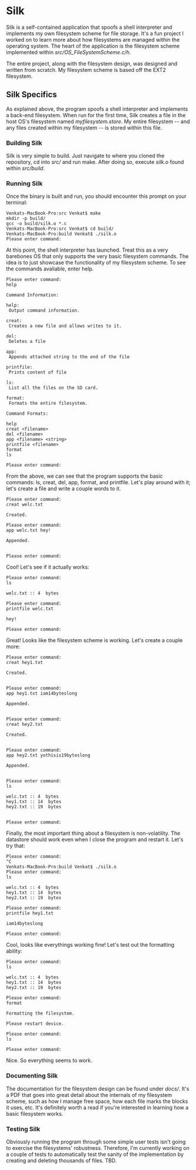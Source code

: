 # Silk

Silk is a self-contained application that spoofs a shell interpreter and implements my own filesystem scheme for file storage. It's a fun project I worked on to learn more about how filesystems are managed within the operating system. The heart of the application is the filesystem scheme implemented within *src/OS_FileSystemScheme.c/h*.

The entire project, along with the filesystem design, was designed and written from scratch. My filesystem scheme is based off the EXT2 filesystem. 

## Silk Specifics
As explained above, the program spoofs a shell interpreter and implements a back-end filesystem. When run for the first time, Silk creates a file in the host OS's filesystem named *myfilesystem.store.* My entire filesystem -- and any files created within my filesystem -- is stored within this file.

### Building Silk
Silk is very simple to build. Just navigate to where you cloned the repository, cd into *src/* and run make. After doing so, execute *silk.o* found within *src/build*. 

### Running Silk
Once the binary is built and run, you should encounter this prompt on your terminal:
```
Venkats-MacBook-Pro:src Venkat$ make
mkdir -p build/
gcc -o build/silk.o *.c
Venkats-MacBook-Pro:src Venkat$ cd build/
Venkats-MacBook-Pro:build Venkat$ ./silk.o 
Please enter command:
```
At this point, the shell interpreter has launched. Treat this as a very barebones OS that only supports the very basic filesystem commands. The idea is to just showcase the functionality of my filesystem scheme. To see the commands avaliable, enter help.

```
Please enter command:
help

Command Information:

help:
 Output command information.

creat:
 Creates a new file and allows writes to it.

del:
 Deletes a file

app:
 Appends attached string to the end of the file

printfile:
 Prints content of file

ls:
 List all the files on the SD card.

format:
 Formats the entire filesystem.

Command Formats: 

help
creat <filename>
del <filename>
app <filename> <string>
printfile <filename>
format
ls

Please enter command: 
```
From the above, we can see that the program supports the basic commands: ls, creat, del, app, format, and printfile. Let's play around with it; let's create a file and write a couple words to it.

```
Please enter command: 
creat welc.txt

Created.

Please enter command: 
app welc.txt hey!

Appended.


Please enter command: 
```
Cool! Let's see if it actually works:
```
Please enter command: 
ls

welc.txt :: 4  bytes

Please enter command: 
printfile welc.txt

hey!

Please enter command: 
```
Great! Looks like the filesystem scheme is working. Let's create a couple more:
```
Please enter command: 
creat hey1.txt

Created.


Please enter command: 
app hey1.txt iam14byteslong

Appended.


Please enter command: 
creat hey2.txt

Created.


Please enter command: 
app hey2.txt yothisis19byteslong

Appended.


Please enter command: 
ls

welc.txt :: 4  bytes
hey1.txt :: 14  bytes
hey2.txt :: 19  bytes


Please enter command: 

```
Finally, the most important thing about a filesystem is non-volatility. The datastore should work even when I close the program and restart it. Let's try that:
```
Please enter command: 
^C
Venkats-MacBook-Pro:build Venkat$ ./silk.o 
Please enter command:
ls

welc.txt :: 4  bytes
hey1.txt :: 14  bytes
hey2.txt :: 19  bytes

Please enter command: 
printfile hey1.txt

iam14byteslong

Please enter command: 

```
Cool, looks like everythings working fine! Let's test out the formatting ability:
```
Please enter command: 
ls

welc.txt :: 4  bytes
hey1.txt :: 14  bytes
hey2.txt :: 19  bytes

Please enter command: 
format

Formatting the filesystem.

Please restart device.

Please enter command: 
ls

Please enter command: 

```
Nice. So everything seems to work.

### Documenting Silk
The documentation for the filesystem design can be found under *docs/*. It's a PDF that goes into great detail about the internals of my filesystem scheme, such as how I manage free space, how each file marks the blocks it uses, etc. It's definitely worth a read if you're interested in learning how a basic filesystem works.
### Testing Silk
Obviously running the program through some simple user tests isn't going to exercise the filesystems' robustness. Therefore, I'm currently working on a couple of tests to automatically test the sanity of the implementation by creating and deleting thousands of files. TBD.

